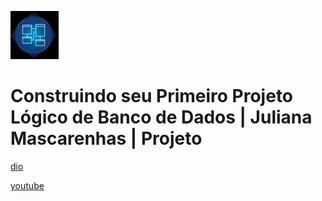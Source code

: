 ![alt text](image.png)

# Construindo seu Primeiro Projeto Lógico de Banco de Dados | Juliana Mascarenhas | Projeto

[dio](https://web.dio.me/project/construindo-seu-primeiro-projeto-logico-de-banco-de-dados/learning/39e34429-4deb-4410-bdc1-99373fe3d2ce)

[youtube](https://www.youtube.com/playlist?list=PLUFkgDlXfnjtgZ_-sI-4up6SEtwu0KgGB)
